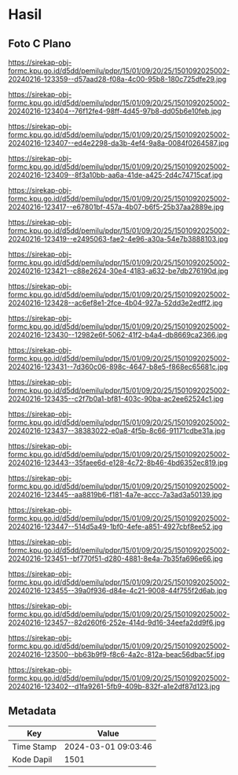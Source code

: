 # Hasil

## Foto C Plano

https://sirekap-obj-formc.kpu.go.id/d5dd/pemilu/pdpr/15/01/09/20/25/1501092025002-20240216-123359--d57aad28-f08a-4c00-95b8-180c725dfe29.jpg

https://sirekap-obj-formc.kpu.go.id/d5dd/pemilu/pdpr/15/01/09/20/25/1501092025002-20240216-123404--76f12fe4-98ff-4d45-97b8-dd05b6e10feb.jpg

https://sirekap-obj-formc.kpu.go.id/d5dd/pemilu/pdpr/15/01/09/20/25/1501092025002-20240216-123407--ed4e2298-da3b-4ef4-9a8a-0084f0264587.jpg

https://sirekap-obj-formc.kpu.go.id/d5dd/pemilu/pdpr/15/01/09/20/25/1501092025002-20240216-123409--8f3a10bb-aa6a-41de-a425-2d4c74715caf.jpg

https://sirekap-obj-formc.kpu.go.id/d5dd/pemilu/pdpr/15/01/09/20/25/1501092025002-20240216-123417--e67801bf-457a-4b07-b6f5-25b37aa2889e.jpg

https://sirekap-obj-formc.kpu.go.id/d5dd/pemilu/pdpr/15/01/09/20/25/1501092025002-20240216-123419--e2495063-fae2-4e96-a30a-54e7b3888103.jpg

https://sirekap-obj-formc.kpu.go.id/d5dd/pemilu/pdpr/15/01/09/20/25/1501092025002-20240216-123421--c88e2624-30e4-4183-a632-be7db276190d.jpg

https://sirekap-obj-formc.kpu.go.id/d5dd/pemilu/pdpr/15/01/09/20/25/1501092025002-20240216-123428--ac6ef8e1-2fce-4b04-927a-52dd3e2edff2.jpg

https://sirekap-obj-formc.kpu.go.id/d5dd/pemilu/pdpr/15/01/09/20/25/1501092025002-20240216-123430--12982e6f-5062-41f2-b4a4-db8669ca2366.jpg

https://sirekap-obj-formc.kpu.go.id/d5dd/pemilu/pdpr/15/01/09/20/25/1501092025002-20240216-123431--7d360c06-898c-4647-b8e5-f868ec65681c.jpg

https://sirekap-obj-formc.kpu.go.id/d5dd/pemilu/pdpr/15/01/09/20/25/1501092025002-20240216-123435--c2f7b0a1-bf81-403c-90ba-ac2ee62524c1.jpg

https://sirekap-obj-formc.kpu.go.id/d5dd/pemilu/pdpr/15/01/09/20/25/1501092025002-20240216-123437--38383022-e0a8-4f5b-8c66-91171cdbe31a.jpg

https://sirekap-obj-formc.kpu.go.id/d5dd/pemilu/pdpr/15/01/09/20/25/1501092025002-20240216-123443--35faee6d-e128-4c72-8b46-4bd6352ec819.jpg

https://sirekap-obj-formc.kpu.go.id/d5dd/pemilu/pdpr/15/01/09/20/25/1501092025002-20240216-123445--aa8819b6-f181-4a7e-accc-7a3ad3a50139.jpg

https://sirekap-obj-formc.kpu.go.id/d5dd/pemilu/pdpr/15/01/09/20/25/1501092025002-20240216-123447--514d5a49-1bf0-4efe-a851-4927cbf8ee52.jpg

https://sirekap-obj-formc.kpu.go.id/d5dd/pemilu/pdpr/15/01/09/20/25/1501092025002-20240216-123451--bf770f51-d280-4881-8e4a-7b35fa696e66.jpg

https://sirekap-obj-formc.kpu.go.id/d5dd/pemilu/pdpr/15/01/09/20/25/1501092025002-20240216-123455--39a0f936-d84e-4c21-9008-44f755f2d6ab.jpg

https://sirekap-obj-formc.kpu.go.id/d5dd/pemilu/pdpr/15/01/09/20/25/1501092025002-20240216-123457--82d260f6-252e-414d-9d16-34eefa2dd9f6.jpg

https://sirekap-obj-formc.kpu.go.id/d5dd/pemilu/pdpr/15/01/09/20/25/1501092025002-20240216-123500--bb63b9f9-f8c6-4a2c-812a-beac56dbac5f.jpg

https://sirekap-obj-formc.kpu.go.id/d5dd/pemilu/pdpr/15/01/09/20/25/1501092025002-20240216-123402--d1fa9261-5fb9-409b-832f-a1e2df87d123.jpg


## Metadata

| Key        | Value               |
| ---------- | ------------------- |
| Time Stamp | 2024-03-01 09:03:46 |
| Kode Dapil | 1501                |



